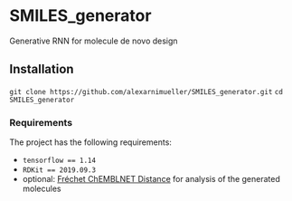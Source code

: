 # SMILES_generator
Generative RNN for molecule de novo design

## Installation
`git clone https://github.com/alexarnimueller/SMILES_generator.git`
`cd SMILES_generator`

### Requirements

The project has the following requirements:
- `tensorflow == 1.14`
- `RDKit == 2019.09.3`
- optional: [Fréchet ChEMBLNET Distance](https://github.com/alexarnimueller/FCD) for analysis of the generated molecules

